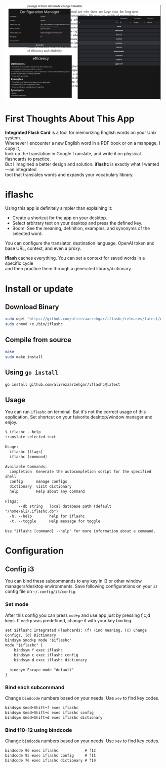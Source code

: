 ![All Components](screenshot.png)

# First Thoughts About This App

**Integrated Flash Card** is a tool for memorizing English words on your Unix system.  
Whenever I encounter a new English word in a PDF book or on a manpage, I copy it,  
look up the translation in Google Translate, and write it on physical flashcards to practice.  
But I imagined a better design and solution. **iflashc** is exactly what I wanted—an integrated  
tool that translates words and expands your vocabulary library.

# iflashc

Using this app is definitely simpler than explaining it:  
- Create a shortcut for the app on your desktop.  
- Select arbitrary text on your desktop and press the defined key.  
- Boom! See the meaning, definition, examples, and synonyms of the selected word.  

You can configure the translator, destination language, OpenAI token and base URL, context, and even a proxy.  

**iflash** caches everything. You can set a context for saved words in a specific cycle  
and then practice them through a generated library/dictionary.  

# Install or update

## Download Binary  
```bash
sudo wget "https://github.com/alirezaarzehgar/iflashc/releases/latest/download/iflashc" -O /bin/iflashc
sudo chmod +x /bin/iflashc
```

## Compile from source

```bash
make
sudo make install
```

## Using `go install`

```bash
go install github.com/alirezaarzehgar/iflashc@latest
```

## Usage

You can run `iflashc` on terminal. But it's not the correct usage of this application.
Set shortcut on your faivorite desktop/window manager and enjoy.

```plaintext
$ iflashc --help
translate selected text

Usage:
  iflashc [flags]
  iflashc [command]

Available Commands:
  completion  Generate the autocompletion script for the specified shell
  config      manage configs
  dictionary  visit dictionary
  help        Help about any command

Flags:
      --db string   local database path (default "/home/ali/.iflashc.db")
  -h, --help        help for iflashc
  -t, --toggle      Help message for toggle

Use "iflashc [command] --help" for more information about a command.
```

# Configuration
## Config i3
You can bind these subcommands to any key in i3 or other window managers/desktop environments.
Save following configurations on your `i3` config file on `~/.config/i3/config`.

### Set mode

After this config you can press `mod+p` and use app just by pressing f,c,d keys.
If `mod+p` was predefined, change it with your key binding.

```plaintext
set $iflashc Integrated Flashcards: (f) Find meaning, (c) Change Configs, (d) Dictionary
bindsym $mod+p mode "$iflashc"
mode "$iflashc" {
	bindsym f exec iflashc
	bindsym c exec iflashc config
	bindsym d exec iflashc dictionary

  bindsym Escape mode "default"
}
```

### Bind each subcommand
Change `bindcode` numbers based on your needs. Use `xev` to find key codes.

```plaintext
bindsym $mod+Shift+f exec iflashc
bindsym $mod+Shift+c exec iflashc config
bindsym $mod+Shift+d exec iflashc dictionary
```

### Bind f10-12 using bindcode
Change `bindcode` numbers based on your needs. Use `xev` to find key codes.

```plaintext
bindcode 96 exec iflashc            # f12
bindcode 95 exec iflashc config     # f11
bindcode 76 exec iflashc dictionary # f10
```
